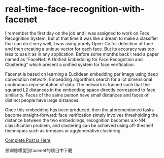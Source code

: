 # real-time-face-recognition-with-facenet

I remember the first day on the job and I was assigned to work on Face Recognition System, but at that time it was like a dream to make a classifier that can do it very well, I was using purely Open-Cv for detection of face and then creating a unique vector for each face. But its accuracy was too less to use it as in any application. Before some months back I read a paper named as  "FaceNet: A Unified Embedding for Face Recognition and Clustering" which present a unified system for face verification.



Facenet is based on learning a Euclidean embedding per image using deep convolution network, Embedding algorithms search for a lot dimensional continuous representation of data. The network is trained such that the squared L2 distances in the embedding space directly correspond to face similarity. Faces of the same person have small distances and faces of distinct people have large distances.



Once this embedding has been produced, then the aforementioned tasks become straight-forward: face verification simply involves thresholding the distance between the two embeddings; recognition becomes a k-NN classification problem, and clustering can be achieved using off-theshelf techniques such as k-means or agglomerative clustering. 

[Complete Post is Here](https://www.linkedin.com/pulse/real-time-face-recognition-using-facenet-ishwar-sawale/)


预训练模型到facenet的项目中下载
